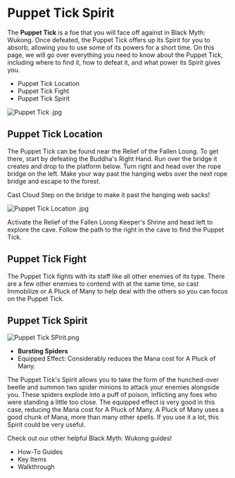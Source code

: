 # Puppet Tick Spirit

The **Puppet Tick** is a foe that you will face off against in Black Myth: Wukong. Once defeated, the Puppet Tick offers up its Spirit for you to absorb, allowing you to use some of its powers for a short time. On this page, we will go over everything you need to know about the Puppet Tick, including where to find it, how to defeat it, and what power its Spirit gives you. 

  * Puppet Tick Location
  * Puppet Tick Fight
  * Puppet Tick Spirit

![Puppet Tick .jpg](https://oyster.ignimgs.com/mediawiki/apis.ign.com/black-myth-wukong/d/d9/Puppet_Tick_.jpg)

## Puppet Tick Location

The Puppet Tick can be found near the Relief of the Fallen Loong. To get there, start by defeating the Buddha's Right Hand. Run over the bridge it creates and drop to the platform below. Turn right and head over the rope bridge on the left. Make your way past the hanging webs over the next rope bridge and escape to the forest. 

Cast Cloud Step on the bridge to make it past the hanging web sacks! 

![Puppet Tick Location .jpg](https://oyster.ignimgs.com/mediawiki/apis.ign.com/black-myth-wukong/d/df/Puppet_Tick_Location_.jpg)

Activate the Relief of the Fallen Loong Keeper's Shrine and head left to explore the cave. Follow the path to the right in the cave to find the Puppet Tick. 

## Puppet Tick Fight

The Puppet Tick fights with its staff like all other enemies of its type. There are a few other enemies to contend with at the same time, so cast Immobilize or A Pluck of Many to help deal with the others so you can focus on the Puppet Tick. 

## Puppet Tick Spirit

![Puppet Tick SPirit.png](https://oyster.ignimgs.com/mediawiki/apis.ign.com/black-myth-wukong/0/05/Puppet_Tick_SPirit.png)

  * **Bursting Spiders**
  * Equipped Effect: Considerably reduces the Mana cost for A Pluck of Many.

The Puppet Tick's Spirit allows you to take the form of the hunched-over beetle and summon two spider minions to attack your enemies alongside you. These spiders explode into a puff of poison, inflicting any foes who were standing a little too close. The equipped effect is very good in this case, reducing the Mana cost for A Pluck of Many. A Pluck of Many uses a good chunk of Mana, more than many other spells. If you use it a lot, this Spirit could be very useful. 

Check out our other helpful Black Myth: Wukong guides! 

  * How-To Guides
  * Key Items
  * Walkthrough

